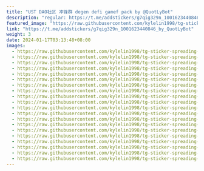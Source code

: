 ```yaml
---
title: "UST DAO社区 冲锋群 degen defi gamef pack by @QuotLyBot"
description: "regular: https://t.me/addstickers/g7qig329n_1001623440846_by_QuotLyBot"
featured_image: "https://raw.githubusercontent.com/kylelin1998/tg-sticker-spreading-worldwide-images/main/img/56a4cde0-893e-42f7-84e6-c97471cd9f1b.jpg"
link: "https://t.me/addstickers/g7qig329n_1001623440846_by_QuotLyBot"
weight: 3
date: 2024-01-17T03:13:48+08:00
images:
  - https://raw.githubusercontent.com/kylelin1998/tg-sticker-spreading-worldwide-images/main/img/56a4cde0-893e-42f7-84e6-c97471cd9f1b.jpg
  - https://raw.githubusercontent.com/kylelin1998/tg-sticker-spreading-worldwide-images/main/img/07835712-e4fa-4813-9043-2a0de49e03c9.jpg
  - https://raw.githubusercontent.com/kylelin1998/tg-sticker-spreading-worldwide-images/main/img/6f97fafb-3014-465c-a801-5236e798a3a6.jpg
  - https://raw.githubusercontent.com/kylelin1998/tg-sticker-spreading-worldwide-images/main/img/02339d08-8fd0-4281-9f99-60ac7029c254.jpg
  - https://raw.githubusercontent.com/kylelin1998/tg-sticker-spreading-worldwide-images/main/img/e023f8da-34f6-481a-875a-399f565b46a9.jpg
  - https://raw.githubusercontent.com/kylelin1998/tg-sticker-spreading-worldwide-images/main/img/7269da3d-6991-4785-aa1d-96c3dab024e4.jpg
  - https://raw.githubusercontent.com/kylelin1998/tg-sticker-spreading-worldwide-images/main/img/8bfdecdd-35a5-475d-8b62-5ab6ff58c9d5.jpg
  - https://raw.githubusercontent.com/kylelin1998/tg-sticker-spreading-worldwide-images/main/img/b20b76a9-a2b1-4ded-82e4-04a18b6e387a.jpg
  - https://raw.githubusercontent.com/kylelin1998/tg-sticker-spreading-worldwide-images/main/img/eedf1500-9024-42ac-84b7-a74b4e0f4a58.jpg
  - https://raw.githubusercontent.com/kylelin1998/tg-sticker-spreading-worldwide-images/main/img/6ec4ad9a-24ef-496e-a869-d521f77fcd41.jpg
  - https://raw.githubusercontent.com/kylelin1998/tg-sticker-spreading-worldwide-images/main/img/500d36d7-292d-465c-97d1-6c1484735421.jpg
  - https://raw.githubusercontent.com/kylelin1998/tg-sticker-spreading-worldwide-images/main/img/40bfaf8d-e92b-4dbb-ac82-6d4bf784d137.jpg
  - https://raw.githubusercontent.com/kylelin1998/tg-sticker-spreading-worldwide-images/main/img/77c3f828-b067-4404-9a7a-ab49ed2aeb13.jpg
  - https://raw.githubusercontent.com/kylelin1998/tg-sticker-spreading-worldwide-images/main/img/13a96be8-f1f6-44c4-a4b0-850af2886959.jpg
  - https://raw.githubusercontent.com/kylelin1998/tg-sticker-spreading-worldwide-images/main/img/6ea86aca-b533-48bf-af42-5721f736218c.jpg
  - https://raw.githubusercontent.com/kylelin1998/tg-sticker-spreading-worldwide-images/main/img/86939d00-88c8-40e7-bb75-cecb7946a6ca.jpg
  - https://raw.githubusercontent.com/kylelin1998/tg-sticker-spreading-worldwide-images/main/img/a4861566-0a14-49b9-abb8-d09fa151eae7.jpg
  - https://raw.githubusercontent.com/kylelin1998/tg-sticker-spreading-worldwide-images/main/img/28bc2423-18fa-4ca5-bb66-55d88f8c0104.jpg
  - https://raw.githubusercontent.com/kylelin1998/tg-sticker-spreading-worldwide-images/main/img/44dee12b-2715-48fd-90d9-2c3bdc594d08.jpg
  - https://raw.githubusercontent.com/kylelin1998/tg-sticker-spreading-worldwide-images/main/img/b86ee22b-c2a6-4edb-a659-d27203a481db.jpg
---
```

